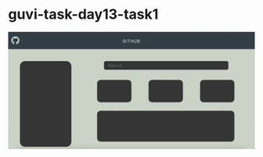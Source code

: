 # guvi-task-day13-task1

![Screen Shot](./img/screenshot.png?raw=true "How the web page looks like")
